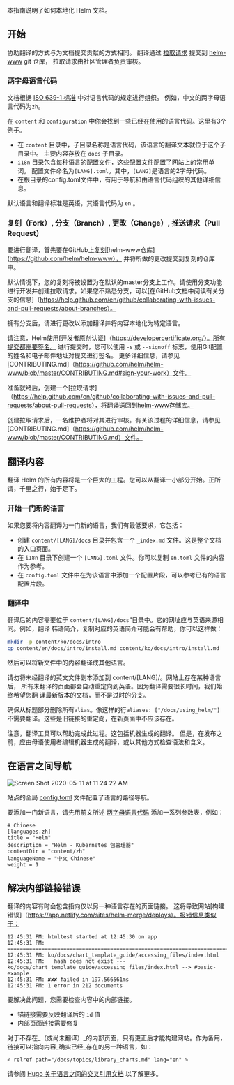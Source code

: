 本指南说明了如何本地化 Helm 文档。

## 开始

协助翻译的方式与为文档提交贡献的方式相同。
翻译通过 [拉取请求](https://help.github.com/zh/github/collaborating-with-issues-and-pull-requests/about-pull-requests) 提交到 [helm-www](https://github.com/helm/helm-www) git 仓库，
拉取请求由社区管理者负责审核。

### 两字母语言代码

文档根据 [ISO 639-1 标准](https://www.loc.gov/standards/iso639-2/php/code_list.php) 中对语言代码的规定进行组织。
例如，中文的两字母语言代码为`zh`。

在 `content` 和 `configuration` 中你会找到一些已经在使用的语言代码。这里有3个例子。

- 在 `content` 目录中，子目录名称是语言代码，该语言的翻译文本就位于这个子目录中。
  主要内容存放在 `docs` 子目录。
- `i18n` 目录包含每种语言的配置文件，这些配置文件配置了网站上的常用单词。
  配置文件命名为`[LANG].toml`。其中，`[LANG]`是语言的2字母代码。
- 在根目录的config.toml文件中，有用于导航和由语言代码组织的其他详细信息。

默认语言和翻译标准是英语，其语言代码为 `en` 。

### 复刻（Fork）, 分支（Branch）, 更改（Change）, 推送请求（Pull Request）

要进行翻译，首先要在GitHub上[复刻](https://docs.github.com/cn/github/getting-started-with-github/fork-a-repo)[helm-www仓库](https://github.com/helm/helm-www），
并将所做的更改提交到复刻的仓库中。

默认情况下，您的复刻将被设置为在默认的master分支上工作。请使用分支功能进行开发并创建拉取请求。如果您不熟悉分支，可以[在GitHub文档中阅读有关分支的信息]（https://help.github.com/en/github/collaborating-with-issues-and-pull-requests/about-branches）。

拥有分支后，请进行更改以添加翻译并将内容本地化为特定语言。

请注意，Helm使用[开发者原创认证]（https://developercertificate.org/）。所有提交都需要签名。
进行提交时，您可以使用 `-s` 或 `--signoff` 标志，使用Git配置的姓名和电子邮件地址对提交进行签名。
更多详细信息，请参见[CONTRIBUTING.md]（https://github.com/helm/helm-www/blob/master/CONTRIBUTING.md#sign-your-work）文件。

准备就绪后，创建一个[拉取请求]（https://help.github.com/cn/github/collaborating-with-issues-and-pull-requests/about-pull-requests），将翻译送回到helm-www存储库。

创建拉取请求后，一名维护者将对其进行审核。有关该过程的详细信息，请参见[CONTRIBUTING.md]（https://github.com/helm/helm-www/blob/master/CONTRIBUTING.md）文件。

## 翻译内容

翻译 Helm 的所有内容将是一个巨大的工程。您可以从翻译一小部分开始。正所谓，千里之行，始于足下。

### 开始一门新的语言

如果您要将内容翻译为一门新的语言，我们有最低要求，它包括：

- 创建 `content/[LANG]/docs` 目录并包含一个 `_index.md` 文件。这是整个文档的入口页面。
- 在 `i18n` 目录下创建一个 `[LANG].toml` 文件。你可以复制 `en.toml` 文件的内容作为参考。
- 在 `config.toml` 文件中在为该语言中添加一个配置片段，可以参考已有的语言配置片段。

### 翻译中

翻译后的内容需要位于 `content/[LANG]/docs`”目录中。它的网址应与英语来源相同。例如，翻译
韩语简介，复制对应的英语简介可能会有帮助，你可以这样做：

```sh
mkdir -p content/ko/docs/intro
cp content/en/docs/intro/install.md content/ko/docs/intro/install.md
```

然后可以将新文件中的内容翻译成其他语言。

请勿将未经翻译的英文文件副本添加到 content/[LANG]/。网站上存在某种语言后，
所有未翻译的页面都会自动重定向到英语。因为翻译需要很长时间，我们始终希望您翻
译最新版本的文档，而不是过时的分支。

确保从标题部分删除所有`alias`。像这样的行`aliases: ["/docs/using_helm/"]`
不需要翻译。这些是旧链接的重定向，在新页面中不应该存在。

注意，翻译工具可以帮助完成此过程。这包括机器生成的翻译。
但是，在发布之前，应由母语使用者编辑机器生成的翻译，或以其他方式检查语法和含义。


## 在语言之间导航

![Screen Shot 2020-05-11 at 11 24 22
AM](https://user-images.githubusercontent.com/686194/81597103-035de600-937a-11ea-9834-cd9dcef4e914.png)

站点的全局
[config.toml](https://github.com/helm/helm-www/blob/master/config.toml#L83L89)
文件配置了语言的路径导航。

要添加一门新语言，请先用前文所述 [两字母语言代码](./localization/#两字母语言代码) 添加一系列参数表，例如：

```
# Chinese
[languages.zh]
title = "Helm"
description = "Helm - Kubernetes 包管理器"
contentDir = "content/zh"
languageName = "中文 Chinese"
weight = 1
```

## 解决内部链接错误

翻译的内容有时会包含指向仅以另一种语言存在的页面链接。
这将导致网站[构建错误]（https://app.netlify.com/sites/helm-merge/deploys）。报错信息类似于：

```
12:45:31 PM: htmltest started at 12:45:30 on app
12:45:31 PM: ========================================================================
12:45:31 PM: ko/docs/chart_template_guide/accessing_files/index.html
12:45:31 PM:   hash does not exist --- ko/docs/chart_template_guide/accessing_files/index.html --> #basic-example
12:45:31 PM: ✘✘✘ failed in 197.566561ms
12:45:31 PM: 1 error in 212 documents
```

要解决此问题，您需要检查内容中的内部链接。

* 锚链接需要反映翻译后的 `id` 值
* 内部页面链接需要修复

对于不存在_（或尚未翻译）_的内部页面，只有更正后才能构建网站。作为备用，链接可以指向内容_确实已经_存在的另一种语言，如：

`< relref path="/docs/topics/library_charts.md" lang="en" >`

请参阅 [Hugo 关于语言之间的交叉引用文档](https://gohugo.io/content-management/cross-references/#link-to-another-language-version) 以了解更多。